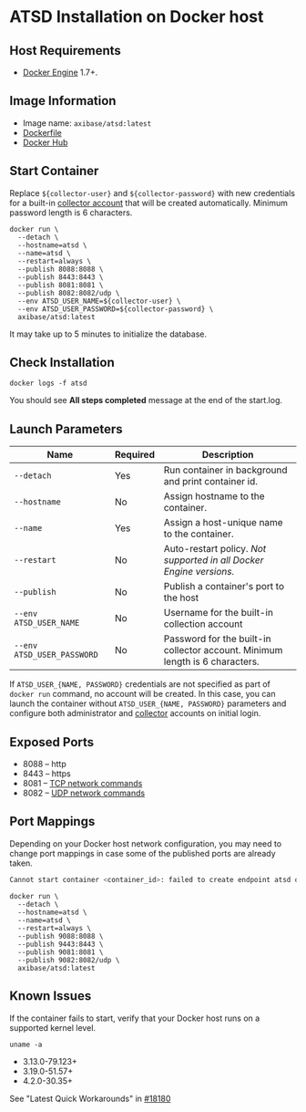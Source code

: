 # ATSD Installation on Docker host

## Host Requirements

* [Docker Engine](https://docs.docker.com/engine/installation/) 1.7+.

## Image Information

* Image name: `axibase/atsd:latest`
* [Dockerfile](https://github.com/axibase/dockers/blob/master/atsd/Dockerfile)
* [Docker Hub](https://hub.docker.com/r/axibase/atsd/)

## Start Container

Replace `${collector-user}` and `${collector-password}` with new credentials for a built-in [collector account](collector-account.md) that will be created automatically. Minimum password length is 6 characters.

```properties
docker run \
  --detach \
  --hostname=atsd \
  --name=atsd \
  --restart=always \
  --publish 8088:8088 \
  --publish 8443:8443 \
  --publish 8081:8081 \
  --publish 8082:8082/udp \
  --env ATSD_USER_NAME=${collector-user} \
  --env ATSD_USER_PASSWORD=${collector-password} \
  axibase/atsd:latest
```

It may take up to 5 minutes to initialize the database.

## Check Installation

```
docker logs -f atsd
```

You should see **All steps completed** message at the end of the start.log.

## Launch Parameters

**Name** | **Required** | **Description**
----- | ----- | -----
`--detach` | Yes | Run container in background and print container id.
`--hostname` | No | Assign hostname to the container.
`--name` | Yes | Assign a host-unique name to the container.
`--restart` | No | Auto-restart policy. _Not supported in all Docker Engine versions._
`--publish` | No | Publish a container's port to the host
`--env ATSD_USER_NAME` | No | Username for the built-in collection account
`--env ATSD_USER_PASSWORD` | No | Password for the built-in collector account. Minimum length is 6 characters.

If `ATSD_USER_{NAME, PASSWORD}` credentials are not specified as part of `docker run` command, no account will be created. In this case, you can launch the container without `ATSD_USER_{NAME, PASSWORD}` parameters and configure both administrator and [collector](collector-account.md) accounts on initial login.

## Exposed Ports

* 8088 – http
* 8443 – https
* 8081 – [TCP network commands](https://axibase.com/atsd/api/#network-commands)
* 8082 – [UDP network commands](https://axibase.com/atsd/api/#network-commands)

## Port Mappings

Depending on your Docker host network configuration, you may need to change port mappings in case some of the published ports are already taken.

```sh
Cannot start container <container_id>: failed to create endpoint atsd on network bridge: Bind for 0.0.0.0:8088 failed: port is already allocated
```

```properties
docker run \
  --detach \
  --hostname=atsd \
  --name=atsd \
  --restart=always \  
  --publish 9088:8088 \
  --publish 9443:8443 \
  --publish 9081:8081 \
  --publish 9082:8082/udp \
  axibase/atsd:latest
```

## Known Issues

If the container fails to start, verify that your Docker host runs on a supported kernel level.

```
uname -a
```

* 3.13.0-79.123+
* 3.19.0-51.57+
* 4.2.0-30.35+

See "Latest Quick Workarounds" in [#18180](https://github.com/docker/docker/issues/18180)


